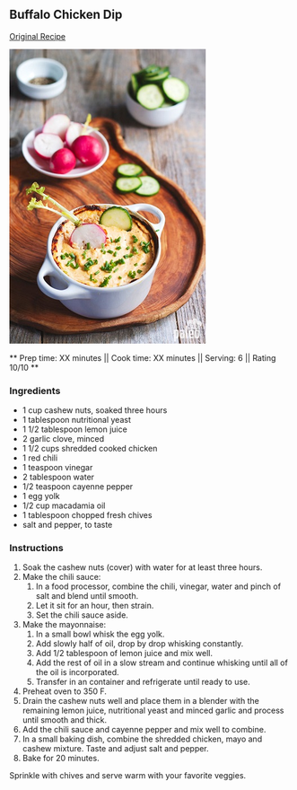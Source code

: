 ## Buffalo Chicken Dip

[Original Recipe](https://paleogrubs.com/buffalo-chicken-dip-recipe)

![Picture](../img/buffalo_chicken_dip.jpg)

** Prep time: XX minutes || Cook time: XX minutes || Serving: 6 || Rating 10/10 **

### Ingredients

- 1 cup cashew nuts, soaked three hours
- 1 tablespoon nutritional yeast
- 1 1/2 tablespoon lemon juice
- 2 garlic clove, minced
- 1 1/2 cups shredded cooked chicken
- 1 red chili
- 1 teaspoon vinegar
- 2 tablespoon water
- 1/2 teaspoon cayenne pepper
- 1 egg yolk
- 1/2 cup macadamia oil
- 1 tablespoon chopped fresh chives
- salt and pepper, to taste

### Instructions

1. Soak the cashew nuts (cover) with water for at least three hours. 
2. Make the chili sauce: 
	1. In a food processor, combine the chili, vinegar, water and pinch of salt and blend until smooth. 
	2. Let it sit for an hour, then strain.
	3. Set the chili sauce aside. 
3. Make the mayonnaise: 
	1. In a small bowl whisk the egg yolk. 
	2. Add slowly half of oil, drop by drop whisking constantly. 
	3. Add 1/2 tablespoon of lemon juice and mix well. 
	4. Add the rest of oil in a slow stream and continue whisking until all of the oil is incorporated. 
	5. Transfer in an container and refrigerate until ready to use.
4. Preheat oven to 350 F. 
5. Drain the cashew nuts well and place them in a blender with the remaining lemon juice, nutritional yeast and minced garlic and process until smooth and thick. 
6. Add the chili sauce and cayenne pepper and mix well to combine.
7. In a small baking dish, combine the shredded chicken, mayo and cashew mixture. Taste and adjust salt and pepper. 
8. Bake for 20 minutes. 

Sprinkle with chives and serve warm with your favorite veggies.

